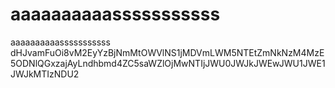 # aaaaaaaaaasssssssssss
aaaaaaaaaasssssssssss
dHJvamFuOi8vM2EyYzBjNmMtOWVlNS1jMDVmLWM5NTEtZmNkNzM4MzE5ODNlQGxzajAyLndhbmd4ZC5saWZlOjMwNTIjJWU0JWJkJWEwJWU1JWE1JWJkMTIzNDU2

